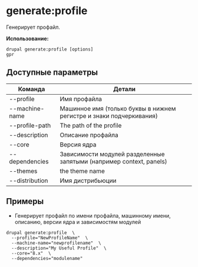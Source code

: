 # generate:profile
Генерирует профайл.

**Использование:**
```
drupal generate:profile [options]
gpr
```

## Доступные параметры
Команда | Детали
-------|-------------
--profile | Имя профайла
--machine-name | Машинное имя (только буквы в нижнем регистре и знаки подчеркивания)
--profile-path | The path of the profile
--description | Описание профайла
--core | Версия ядра
--dependencies | Зависимости модулей разделенные запятыми (например context, panels)
--themes | the theme name
--distribution | Имя дистрибьюции

## Примеры
* Генерирует профайл по имени профайла, машинному имени, описанию, версии ядра и зависимостям модулей
```
drupal generate:profile  \
  --profile="NewProfileName"  \
  --machine-name="newprofilename"  \
  --description="My Useful Profile"  \
  --core="8.x"  \
  --dependencies="modulename"
```
